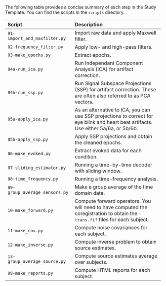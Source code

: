 The following table provides a concise summary of each step in the Study
Template. You can find the scripts in the `scripts` directory.

| Script | Description |
|:-----------|:----------------------------------------------------------|
| `01-import_and_maxfilter.py` | Import raw data and apply Maxwell filter. |
| `02-frequency_filter.py` | Apply low- and high-pass filters. |
| `03-make_epochs.py` | Extract epochs. |
| `04a-run_ica.py` | Run Independant Component Analysis (ICA) for artifact correction. |
| `04b-run_ssp.py` | Run Signal Subspace Projections (SSP) for artifact correction. These are often also referred to as PCA vectors. |
| `05a-apply_ica.py` | As an alternative to ICA, you can use SSP projections to correct for eye blink and heart beat artifacts. Use either 5a/6a, or 5b/6b. |
| `05b-apply_ssp.py` | Apply SSP projections and obtain the cleaned epochs.  |
| `06-make_evoked.py` | Extract evoked data for each condition. |
| `07-sliding_estimator.py` | Running a time-by-time decoder with sliding window. |
| `08-time_frequency.py` | Running a time-frequency analysis. |
| `09-group_average_sensors.py` | Make a group average of the time domain data. |
| `10-make_forward.py` | Compute forward operators. You will need to have computed the coregistration to obtain the `-trans.fif` files for each subject. |
| `11-make_cov.py` | Compute noise covariances for each subject. |
| `12-make_inverse.py` | Compute inverse problem to obtain source estimates. |
| `13-group_average_source.py` | Compute source estimates average over subjects. |
| `99-make_reports.py` | Compute HTML reports for each subject. |

